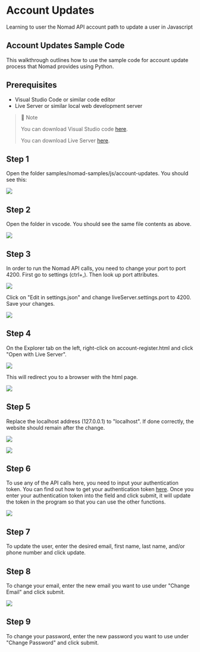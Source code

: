 # Account Updates
Learning to user the Nomad API account path to update a user in Javascript

## Account Updates Sample Code

This walkthrough outlines how to use the sample code for account update process that Nomad provides using Python.

## Prerequisites

- Visual Studio Code or similar code editor
- Live Server or similar local web development server 

> 📘 Note
> 
> You can download Visual Studio code [here](https://code.visualstudio.com/).
> 
> You can download Live Server [here](https://ritwickdey.github.io/vscode-live-server/).

## Step 1

Open the folder samples/nomad-samples/js/account-updates. You should see this:

![](https://files.readme.io/012bc8b-image.png)

## Step 2

Open the folder in vscode. You should see the same file contents as above.

![](https://files.readme.io/b49e755-image.png)

## Step 3

In order to run the Nomad API calls, you need to change your port to port 4200. First go to settings (ctrl+,). Then look up port attributes.

![](https://files.readme.io/7ca4a72-settings.png)

Click on "Edit in settings.json" and change liveServer.settings.port to 4200. Save your changes.

![](https://files.readme.io/199b2b4-liveserver.png)

## Step 4

On the Explorer tab on the left, right-click on account-register.html and click "Open with Live Server".

![](https://files.readme.io/65ce008-updatels.png)

This will redirect you to a browser with the html page.

![](https://files.readme.io/3867c30-image.png)

## Step 5

Replace the localhost address (127.0.0.1) to "localhost". If done correctly, the website should remain after the change.

![](https://files.readme.io/726a926-updateweb.png)

![](https://files.readme.io/4403706-updatelh.png)

## Step 6

To use any of the API calls here, you need to input your authentication token. You can find out how to get your authentication token [here](https://github.com/Nomad-Media/samples/blob/main/nomad-samples/js/account-authenticaton/Readme.md). Once you enter your authentication token into the field and click submit, it will update the token in the program so that you can use the other functions.

![](https://files.readme.io/e91d7b0-image.png)

## Step 7

To update the user, enter the desired email, first name, last name, and/or phone number and click update. 

## Step 8

To change your email, enter the new email you want to use under "Change Email" and click submit.

![](https://files.readme.io/a01e634-image.png)

## Step 9

To change your password, enter the new password you want to use under "Change Password" and click submit.
